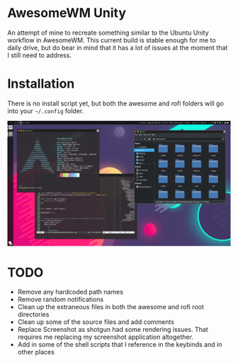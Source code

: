 # AwesomeWM Unity

An attempt of mine to recreate something similar to the Ubuntu Unity workflow in AwesomeWM. This current build is stable enough for me to daily drive, but do bear in mind that it has a lot of issues at the moment that I still need to address.

# Installation

There is no install script yet, but both the awesome and rofi folders will go into your `~/.config` folder.

![](1609867469.png)

# TODO
- Remove any hardcoded path names
- Remove random notifications
- Clean up the extraneous files in both the awesome and rofi root directories
- Clean up some of the source files and add comments
- Replace Screenshot as shotgun had some rendering issues. That requires me replacing my screenshot application altogether.
- Add in some of the shell scripts that I reference in the keybinds and in other places
